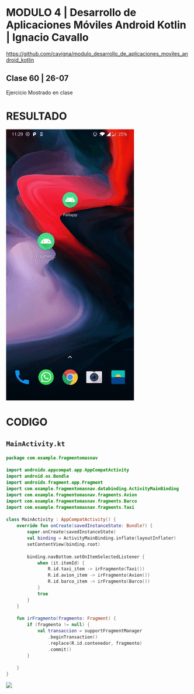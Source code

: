# MODULO 4 | Desarrollo de Aplicaciones Móviles Android Kotlin | Ignacio Cavallo



https://github.com/cavigna/modulo_desarrollo_de_aplicaciones_moviles_android_kotlin

## Clase 60 | 26-07

Ejercicio Mostrado en clase
# RESULTADO

![](fragmento.gif)




# CODIGO


## `MainActivity.kt`
```kotlin
package com.example.fragmentomasnav

import androidx.appcompat.app.AppCompatActivity
import android.os.Bundle
import androidx.fragment.app.Fragment
import com.example.fragmentomasnav.databinding.ActivityMainBinding
import com.example.fragmentomasnav.fragments.Avion
import com.example.fragmentomasnav.fragments.Barco
import com.example.fragmentomasnav.fragments.Taxi

class MainActivity : AppCompatActivity() {    
    override fun onCreate(savedInstanceState: Bundle?) {
        super.onCreate(savedInstanceState)
        val binding = ActivityMainBinding.inflate(layoutInflater)
        setContentView(binding.root)

        binding.navBottom.setOnItemSelectedListener {
            when (it.itemId) {
                R.id.taxi_item -> irFragmento(Taxi())
                R.id.avion_item -> irFragmento(Avion())
                R.id.barco_item -> irFragmento(Barco())
            }
            true
        }
    }

    fun irFragmento(fragmento: Fragment) {
        if (fragmento != null) {
            val transaccion = supportFragmentManager
                .beginTransaction()
                .replace(R.id.contenedor, fragmento)
                .commit()
        }

    }
}


```


![](resultado.png)
